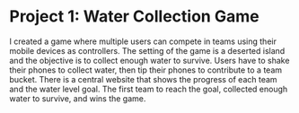 # Project 1: Water Collection Game
I created a game where multiple users can compete in teams using their mobile devices as controllers. The setting of the game is a deserted island and the objective is to collect enough water to survive. Users have to shake their phones to collect water, then tip their phones to contribute to a team bucket. There is a central website that shows the progress of each team and the water level goal. The first team to reach the goal, collected enough water to survive, and wins the game.  